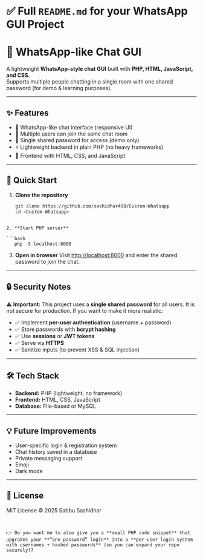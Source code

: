 # ✅ Full `README.md` for your WhatsApp GUI Project

# 💬 WhatsApp-like Chat GUI

A lightweight **WhatsApp-style chat GUI** built with **PHP, HTML, JavaScript, and CSS**.  
Supports multiple people chatting in a single room with one shared password (for demo & learning purposes).

---

## ✨ Features
- 📱 WhatsApp-like chat interface (responsive UI)
- 👥 Multiple users can join the same chat room
- 🔑 Single shared password for access (demo only)
- ⚡ Lightweight backend in plain PHP (no heavy frameworks)
- 🎨 Frontend with HTML, CSS, and JavaScript

---

## 🚀 Quick Start

1. **Clone the repository**
   ```bash
   git clone https://github.com/sashidhar498/Custom-Whatsapp
   cd <Custom-Whatsapp>
```

2. **Start PHP server**

```bash
   php -S localhost:8000
   ```

3. **Open in browser**
   Visit [http://localhost:8000](http://localhost:8000) and enter the shared password to join the chat.

---

## 🔒 Security Notes

⚠️ **Important:** This project uses a **single shared password** for all users. It is not secure for production.
If you want to make it more realistic:

* ✅ Implement **per-user authentication** (username + password)
* ✅ Store passwords with **bcrypt hashing**
* ✅ Use **sessions** or **JWT tokens**
* ✅ Serve via **HTTPS**
* ✅ Sanitize inputs (to prevent XSS & SQL injection)

---

## 🛠️ Tech Stack

* **Backend:** PHP (lightweight, no framework)
* **Frontend:** HTML, CSS, JavaScript
* **Database:** File-based or MySQL

---

## 💡 Future Improvements

* User-specific login & registration system
* Chat history saved in a database
* Private messaging support
* Emoji 
* Dark mode

---

## 📜 License

MIT License © 2025 Sabbu Sashidhar

```


👉 Do you want me to also give you a **small PHP code snippet** that upgrades your **“one password” login** into a **per-user login system with usernames + hashed passwords** (so you can expand your repo securely)?
```
